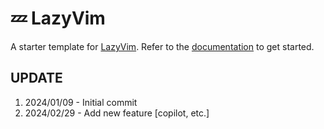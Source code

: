 # 💤 LazyVim

A starter template for [LazyVim](https://github.com/LazyVim/LazyVim).
Refer to the [documentation](https://lazyvim.github.io/installation) to get started.

## UPDATE
1. 2024/01/09 - Initial commit
2. 2024/02/29 - Add new feature [copilot, etc.]
